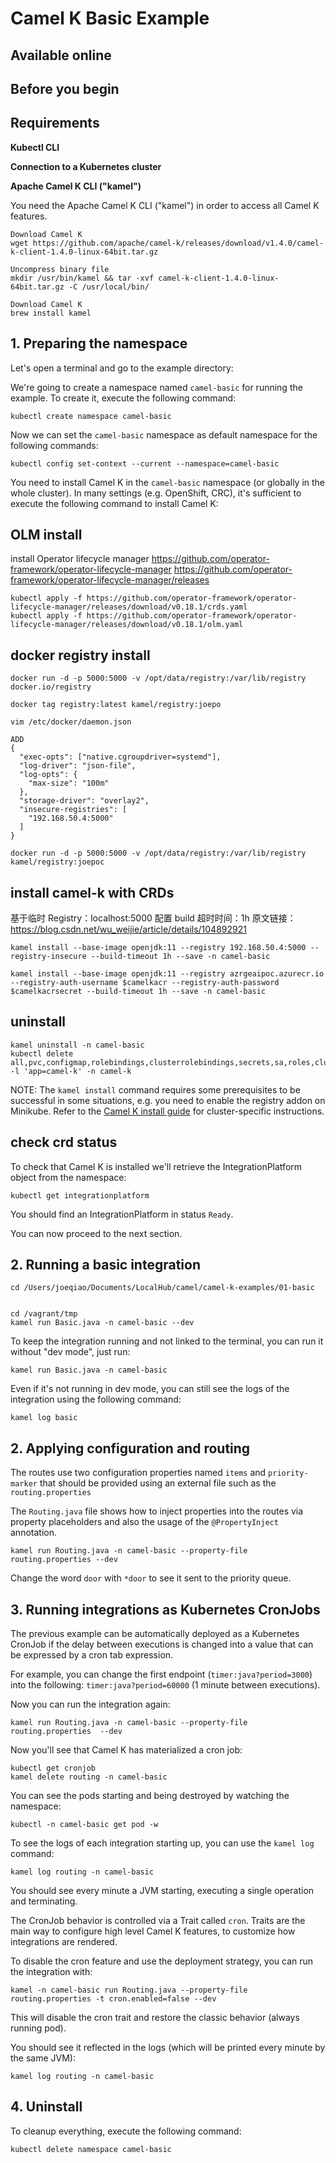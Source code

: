 # Camel K Basic Example



## Available online



## Before you begin



## Requirements



**Kubectl CLI**



**Connection to a Kubernetes cluster**



**Apache Camel K CLI ("kamel")**

You need the Apache Camel K CLI ("kamel") in order to access all Camel K features.

```
Download Camel K
wget https://github.com/apache/camel-k/releases/download/v1.4.0/camel-k-client-1.4.0-linux-64bit.tar.gz

Uncompress binary file
mkdir /usr/bin/kamel && tar -xvf camel-k-client-1.4.0-linux-64bit.tar.gz -C /usr/local/bin/
```

```
Download Camel K
brew install kamel
```


## 1. Preparing the namespace

Let's open a terminal and go to the example directory:

We're going to create a namespace named `camel-basic` for running the example. To create it, execute the following command:

```
kubectl create namespace camel-basic
```


Now we can set the `camel-basic` namespace as default namespace for the following commands:

```
kubectl config set-context --current --namespace=camel-basic
```


You need to install Camel K in the `camel-basic` namespace (or globally in the whole cluster).
In many settings (e.g. OpenShift, CRC), it's sufficient to execute the following command to install Camel K:

## OLM install

install Operator lifecycle manager https://github.com/operator-framework/operator-lifecycle-manager
https://github.com/operator-framework/operator-lifecycle-manager/releases
```
kubectl apply -f https://github.com/operator-framework/operator-lifecycle-manager/releases/download/v0.18.1/crds.yaml
kubectl apply -f https://github.com/operator-framework/operator-lifecycle-manager/releases/download/v0.18.1/olm.yaml
```

## docker registry install
```
docker run -d -p 5000:5000 -v /opt/data/registry:/var/lib/registry docker.io/registry

docker tag registry:latest kamel/registry:joepo

vim /etc/docker/daemon.json

ADD 
{
  "exec-opts": ["native.cgroupdriver=systemd"],
  "log-driver": "json-file",
  "log-opts": {
    "max-size": "100m"
  },
  "storage-driver": "overlay2",
  "insecure-registries": [
    "192.168.50.4:5000"
  ]
}

docker run -d -p 5000:5000 -v /opt/data/registry:/var/lib/registry kamel/registry:joepoc
```

## install camel-k with CRDs
基于临时 Registry：localhost:5000
配置 build 超时时间：1h 
原文链接：https://blog.csdn.net/wu_weijie/article/details/104892921
```
kamel install --base-image openjdk:11 --registry 192.168.50.4:5000 --registry-insecure --build-timeout 1h --save -n camel-basic

kamel install --base-image openjdk:11 --registry azrgeaipoc.azurecr.io --registry-auth-username $camelkacr --registry-auth-password $camelkacrsecret --build-timeout 1h --save -n camel-basic

```

## uninstall
```
kamel uninstall -n camel-basic
kubectl delete all,pvc,configmap,rolebindings,clusterrolebindings,secrets,sa,roles,clusterroles,crd -l 'app=camel-k' -n camel-k
```

NOTE: The `kamel install` command requires some prerequisites to be successful in some situations, e.g. you need to enable the registry addon on Minikube. Refer to the [Camel K install guide](https://camel.apache.org/camel-k/latest/installation/installation.html) for cluster-specific instructions.

## check crd status
To check that Camel K is installed we'll retrieve the IntegrationPlatform object from the namespace:

```
kubectl get integrationplatform
```

You should find an IntegrationPlatform in status `Ready`.

You can now proceed to the next section.

## 2. Running a basic integration

```
cd /Users/joeqiao/Documents/LocalHub/camel/camel-k-examples/01-basic


cd /vagrant/tmp
kamel run Basic.java -n camel-basic --dev
```

To keep the integration running and not linked to the terminal, you can run it without "dev mode", just run:

```
kamel run Basic.java -n camel-basic
```
Even if it's not running in dev mode, you can still see the logs of the integration using the following command:

```
kamel log basic
```

## 2. Applying configuration and routing

The routes use two configuration properties named `items` and `priority-marker` that should be provided using an external file such
as the `routing.properties` 

The `Routing.java` file shows how to inject properties into the routes via property placeholders and also the usage of the `@PropertyInject` annotation.

```
kamel run Routing.java -n camel-basic --property-file routing.properties --dev
```
Change the word `door` with `*door` to see it sent to the priority queue.

## 3. Running integrations as Kubernetes CronJobs

The previous example can be automatically deployed as a Kubernetes CronJob if the delay between executions is changed into a value that can be expressed by a cron tab expression.

For example, you can change the first endpoint (`timer:java?period=3000`) into the following: `timer:java?period=60000` (1 minute between executions).

Now you can run the integration again:

```
kamel run Routing.java -n camel-basic --property-file routing.properties  --dev
```
Now you'll see that Camel K has materialized a cron job:

```
kubectl get cronjob
kamel delete routing -n camel-basic 
```
You can see the pods starting and being destroyed by watching the namespace:

```
kubectl -n camel-basic get pod -w
```
To see the logs of each integration starting up, you can use the `kamel log` command:

```
kamel log routing -n camel-basic 
```

You should see every minute a JVM starting, executing a single operation and terminating.


The CronJob behavior is controlled via a Trait called `cron`. Traits are the main way to configure high level Camel K features, to 
customize how integrations are rendered.

To disable the cron feature and use the deployment strategy, you can run the integration with:

```
kamel -n camel-basic run Routing.java --property-file routing.properties -t cron.enabled=false --dev
```

This will disable the cron trait and restore the classic behavior (always running pod).

You should see it reflected in the logs (which will be printed every minute by the same JVM):

```
kamel log routing -n camel-basic 
```

## 4. Uninstall

To cleanup everything, execute the following command:

```kubectl delete namespace camel-basic```
